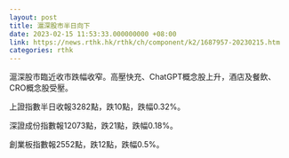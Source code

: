 ```yaml
---
layout: post
title: 滬深股市半日向下
date: 2023-02-15 11:53:33.000000000 +08:00
link: https://news.rthk.hk/rthk/ch/component/k2/1687957-20230215.htm
categories: rthk
---
```


滬深股市臨近收市跌幅收窄。高壓快充、ChatGPT概念股上升，酒店及餐飲、CRO概念股受壓。

上證指數半日收報3282點，跌10點，跌幅0.32%。

深證成份指數報12073點，跌21點，跌幅0.18%。

創業板指數報2552點，跌12點，跌幅0.5%。
